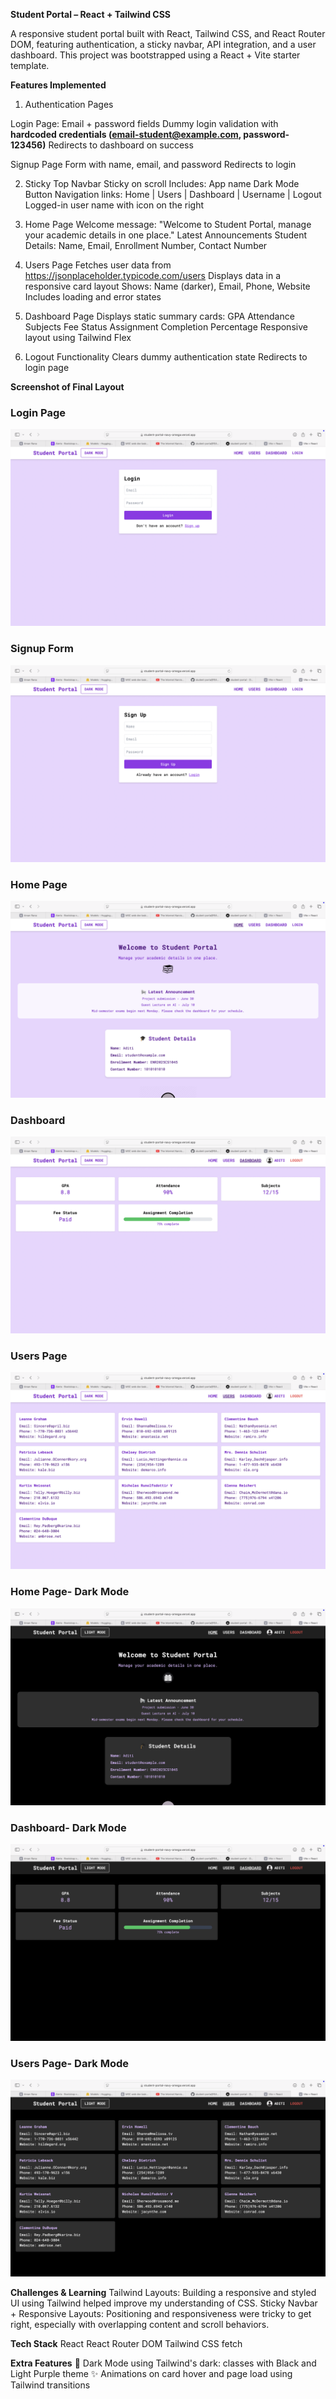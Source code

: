 **Student Portal – React + Tailwind CSS**

A responsive student portal built with React, Tailwind CSS, and React Router DOM, featuring authentication, a sticky navbar, API integration, and a user dashboard. This project was bootstrapped using a React + Vite starter template.

**Features Implemented**

1) Authentication Pages

Login Page: Email + password fields
Dummy login validation with **hardcoded credentials (email-student@example.com, password- 123456)**
Redirects to dashboard on success

Signup Page
Form with name, email, and password
Redirects to login

2) Sticky Top Navbar
Sticky on scroll
Includes:
   App name
   Dark Mode Button
   Navigation links: Home | Users | Dashboard | Username | Logout
   Logged-in user name with icon on the right

3) Home Page
Welcome message: "Welcome to Student Portal, manage your academic details in one place."
Latest Announcements
Student Details: Name, Email, Enrollment Number, Contact Number

4) Users Page
Fetches user data from https://jsonplaceholder.typicode.com/users
Displays data in a responsive card layout
Shows: Name (darker), Email, Phone, Website
Includes loading and error states

5) Dashboard Page
Displays static summary cards:
GPA
Attendance
Subjects
Fee Status
Assignment Completion Percentage
Responsive layout using Tailwind Flex

6) Logout Functionality
Clears dummy authentication state
Redirects to login page

**Screenshot of Final Layout**

### Login Page
![Login-Page](public/Screenshots/Login.png)

### Signup Form
![Signup-Page](public/Screenshots/Signup.png)

### Home Page
![Home](public/Screenshots/Home.png)

### Dashboard
![Dashboard](public/Screenshots/Dashboard.png)

### Users Page
![Users-Page](public/Screenshots/Users.png)

### Home Page- Dark Mode
![Home-Dark](public/Screenshots/Home-Dark-Mode.png)

### Dashboard- Dark Mode
![Dashboard-Dark](public/Screenshots/Dashboard-Dark-Mode.png)

### Users Page- Dark Mode
![Users-Page-Dark](public/Screenshots/Users-Dark-Mode.png)


**Challenges & Learning**
Tailwind Layouts: Building a responsive and styled UI using Tailwind helped improve my understanding of CSS.
Sticky Navbar + Responsive Layouts: Positioning and responsiveness were tricky to get right, especially with overlapping content and scroll behaviors.

**Tech Stack**
React
React Router DOM
Tailwind CSS
fetch

**Extra Features**
🌙 Dark Mode using Tailwind's dark: classes with Black and Light Purple theme
✨ Animations on card hover and page load using Tailwind transitions
